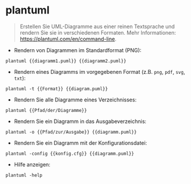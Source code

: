 # plantuml

> Erstellen Sie UML-Diagramme aus einer reinen Textsprache und rendern Sie sie in verschiedenen Formaten.
> Mehr Informationen: <https://plantuml.com/en/command-line>.

- Rendern von Diagrammen im Standardformat (PNG):

`plantuml {{diagramm1.puml}} {{diagramm2.puml}}`

- Rendern eines Diagramms im vorgegebenen Format (z.B. `png`, `pdf`, `svg`, `txt`):

`plantuml -t {{Format}} {{diagram.puml}}`

- Rendern Sie alle Diagramme eines Verzeichnisses:

`plantuml {{Pfad/der/Diagramme}}`

- Rendern Sie ein Diagramm in das Ausgabeverzeichnis:

`plantuml -o {{Pfad/zur/Ausgabe}} {{diagramm.puml}}`

- Rendern Sie ein Diagramm mit der Konfigurationsdatei:

`plantuml -config {{konfig.cfg}} {{diagramm.puml}}`

- Hilfe anzeigen:

`plantuml -help`
